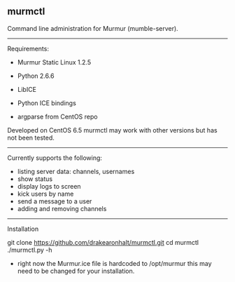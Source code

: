 ## murmctl

Command line administration for Murmur (mumble-server).

* * *
Requirements:

* Murmur Static Linux 1.2.5

* Python 2.6.6

* LibICE

* Python ICE bindings

* argparse from CentOS repo

Developed on CentOS 6.5
murmctl may work with other versions but has not been tested.

* * *

Currently supports the following:
* listing server data: channels, usernames
* show status
* display logs to screen
* kick users by name
* send a message to a user
* adding and removing channels

* * * 
Installation

git clone https://github.com/drakearonhalt/murmctl.git
cd murmctl
./murmctl.py -h

* right now the Murmur.ice file is hardcoded to /opt/murmur this may need to be changed for your installation.

